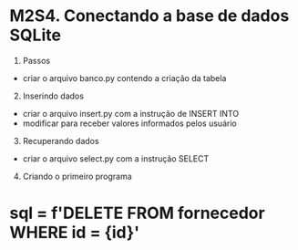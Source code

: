 # M2S4. Conectando a base de dados SQLite

1. Passos
- criar o arquivo banco.py contendo a criação da tabela

2. Inserindo dados
- criar o arquivo insert.py com a instrução de INSERT INTO
- modificar para receber valores informados pelos usuário

3. Recuperando dados
- criar o arquivo select.py com a instrução SELECT

4. Criando o primeiro programa
#  sql = f'DELETE FROM fornecedor WHERE id = {id}'